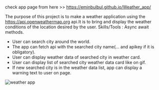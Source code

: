 check app page from here >> https://eminbulbul.github.io/Weather_app/

The purpose of this project is to make a weather application using the https://api.openweathermap.org api.It is to bring and display the weather conditions of the location desired by the user. Skills/Tools : Async await methods.


  - User can search city around the world.
  - The app can fetch api with the searched city name(... and apikey if it is obligatory).
  - User can display weather data of searched city in weather card.
  - User can display list of searched city weather data card like on gif.
  - If new searched city is in the weather data list, app can display a warning text to user on page.





![weather app](https://user-images.githubusercontent.com/93790865/166176121-2f818447-2021-4b94-8229-f360ab52587f.gif)
